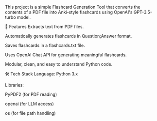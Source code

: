 This project is a simple Flashcard Generation Tool that converts the contents of a PDF file into Anki-style flashcards using OpenAI's GPT-3.5-turbo model.

🚀 Features
Extracts text from PDF files.

Automatically generates flashcards in Question;Answer format.

Saves flashcards in a flashcards.txt file.

Uses OpenAI Chat API for generating meaningful flashcards.

Modular, clean, and easy to understand Python code.

🛠️ Tech Stack
Language: Python 3.x

Libraries:

PyPDF2 (for PDF reading)

openai (for LLM access)

os (for file path handling)
